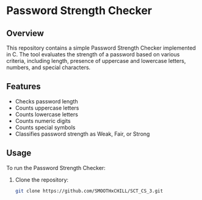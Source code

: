 # Password Strength Checker

## Overview

This repository contains a simple Password Strength Checker implemented in C. The tool evaluates the strength of a password based on various criteria, including length, presence of uppercase and lowercase letters, numbers, and special characters. 

## Features

- Checks password length
- Counts uppercase letters
- Counts lowercase letters
- Counts numeric digits
- Counts special symbols
- Classifies password strength as Weak, Fair, or Strong

## Usage

To run the Password Strength Checker:

1. Clone the repository:
   ```bash
   git clone https://github.com/SMOOTHxCHILL/SCT_CS_3.git
